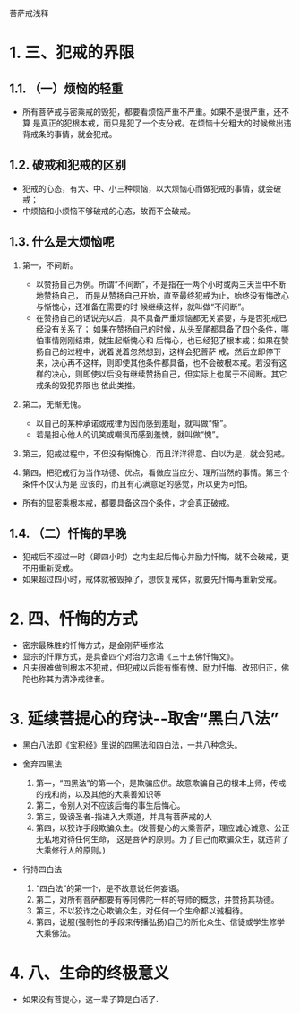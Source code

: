
菩萨戒浅释

# 1. 三、犯戒的界限

## 1.1. （一）烦恼的轻重

- 所有菩萨戒与密乘戒的毁犯，都要看烦恼严重不严重。如果不是很严重，还不算
是真正的犯根本戒，而只是犯了一个支分戒。在烦恼十分粗大的时候做出违背戒条的事情，就会犯戒。

## 1.2. 破戒和犯戒的区别

- 犯戒的心态，有大、中、小三种烦恼，以大烦恼心而做犯戒的事情，就会破戒；
- 中烦恼和小烦恼不够破戒的心态，故而不会破戒。

## 1.3. 什么是大烦恼呢

1. 第一，不间断。
   - 以赞扬自己为例。所谓“不间断”，不是指在一两个小时或两三天当中不断地赞扬自己，
   而是从赞扬自己开始，直至最终犯戒为止，始终没有悔改心与惭愧心，还准备在需要的时
   候继续这样，就叫做“不间断”。
   - 在赞扬自己的话说完以后，具不具备严重烦恼都无关紧要，与是否犯戒已经没有关系了；
   如果在赞扬自己的时候，从头至尾都具备了四个条件，哪怕事情刚刚结束，就生起惭愧心和
   后悔心，也已经犯了根本戒；如果在赞扬自己的过程中，说着说着忽然想到，这样会犯菩萨
   戒，然后立即停下来，决心再不这样，则即使其他条件都具备，也不会破根本戒。若没有这
   样的决心，则即使以后没有继续赞扬自己，但实际上也属于不间断。其它戒条的毁犯界限也
   依此类推。

2. 第二，无惭无愧。
   - 以自己的某种承诺或戒律为因而感到羞耻，就叫做“惭”。
   - 若是担心他人的讥笑或嘲讽而感到羞愧，就叫做“愧”。
3. 第三，犯戒过程中，不但没有惭愧心，而且洋洋得意、自以为是，就会犯戒。
4. 第四，把犯戒行为当作功德、优点，看做应当应分、理所当然的事情。第三个条件不仅认为是
应该的，而且有心满意足的感觉，所以更为可怕。

- 所有的显密乘根本戒，都要具备这四个条件，才会真正破戒。

## 1.4. （二）忏悔的早晚

- 犯戒后不超过一时（即四小时）之内生起后悔心并励力忏悔，就不会破戒，更不用重新受戒。
- 如果超过四小时，戒体就被毁掉了，想恢复戒体，就要先忏悔再重新受戒。

# 2. 四、忏悔的方式

- 密宗最殊胜的忏悔方式，是金刚萨埵修法
- 显宗的忏罪方式，是具备四个对治力念诵《三十五佛忏悔文》。
- 凡夫很难做到根本不犯戒，但犯戒以后能有惭有愧、励力忏悔、改邪归正，佛陀也称其为清净戒律者。

# 3. 延续菩提心的窍诀--取舍“黑白八法”

- 黑白八法即《宝积经》里说的四黑法和四白法，一共八种念头。

- 舍弃四黑法
  1. 第一，“四黑法”的第一个，是欺骗应供。故意欺骗自己的根本上师，传戒的戒和尚，以及其他的大乘善知识等
  2. 第二，令别人对不应该后悔的事生后悔心。
  3. 第三，毁谤圣者-指进入大乘道，并具有菩萨戒的人
  4. 第四，以狡诈手段欺骗众生。(发菩提心的大乘菩萨，理应诚心诚意、公正无私地对待任何生命，
  这是菩萨的原则。为了自己而欺骗众生，就违背了大乘修行人的原则。)

- 行持四白法
  1. “四白法”的第一个，是不故意说任何妄语。
  2. 第二，对所有菩萨都要有等同佛陀一样的导师的概念，并赞扬其功德。
  3. 第三，不以狡诈之心欺骗众生，对任何一个生命都以诚相待。
  4. 第四，说服(强制性的手段来传播弘扬)自己的所化众生、信徒或学生修学大乘佛法。

# 4. 八、生命的终极意义

- 如果没有菩提心，这一辈子算是白活了.
